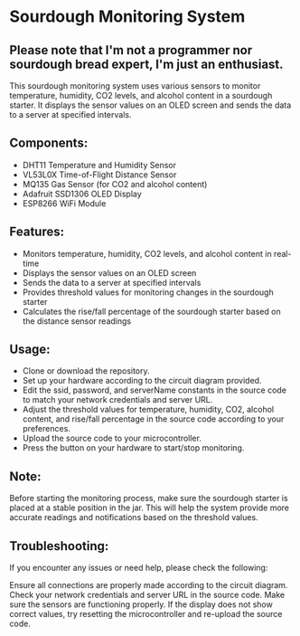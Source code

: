 # Sourdough Monitoring System
## Please note that I'm not a programmer nor sourdough bread expert, I'm just an enthusiast.

This sourdough monitoring system uses various sensors to monitor temperature, humidity, CO2 levels, and alcohol content in a sourdough starter. It displays the sensor values on an OLED screen and sends the data to a server at specified intervals.

## Components:
- DHT11 Temperature and Humidity Sensor
- VL53L0X Time-of-Flight Distance Sensor
- MQ135 Gas Sensor (for CO2 and alcohol content)
- Adafruit SSD1306 OLED Display
- ESP8266 WiFi Module

## Features:
- Monitors temperature, humidity, CO2 levels, and alcohol content in real-time
- Displays the sensor values on an OLED screen
- Sends the data to a server at specified intervals
- Provides threshold values for monitoring changes in the sourdough starter
- Calculates the rise/fall percentage of the sourdough starter based on the distance sensor readings

## Usage:
- Clone or download the repository.
- Set up your hardware according to the circuit diagram provided.
- Edit the ssid, password, and serverName constants in the source code to match your network credentials and server URL.
- Adjust the threshold values for temperature, humidity, CO2, alcohol content, and rise/fall percentage in the source code according to your preferences.
- Upload the source code to your microcontroller.
- Press the button on your hardware to start/stop monitoring.

## Note:
Before starting the monitoring process, make sure the sourdough starter is placed at a stable position in the jar. This will help the system provide more accurate readings and notifications based on the threshold values.

## Troubleshooting:
If you encounter any issues or need help, please check the following:

Ensure all connections are properly made according to the circuit diagram.
Check your network credentials and server URL in the source code.
Make sure the sensors are functioning properly.
If the display does not show correct values, try resetting the microcontroller and re-upload the source code.
